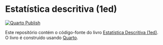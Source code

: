 # Estatística descritiva (1ed)

<!-- badges: start -->

[![Quarto Publish](https://github.com/luifrancgom/estatistica-descritiva-R-1ed/actions/workflows/publish.yml/badge.svg)](https://github.com/luifrancgom/estatistica-descritiva-R-1ed/actions/workflows/publish.yml)

<!-- badges: end -->

Este repositório contém o código-fonte do livro [Estatística Descritiva (1ed)](https://luifrancgom.github.io/estatistica-descritiva-R-1ed/). O livro é construído usando [Quarto](https://quarto.org/).
